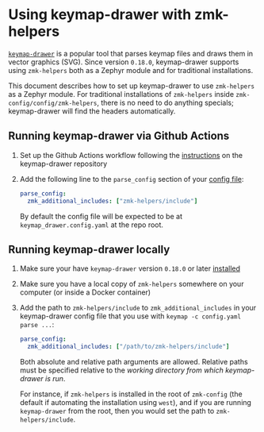 # Using keymap-drawer with zmk-helpers

[`keymap-drawer`](https://github.com/caksoylar/keymap-drawer) is a popular tool that parses keymap
files and draws them in vector graphics (SVG). Since version `0.18.0`, keymap-drawer supports using
`zmk-helpers` both as a Zephyr module and for traditional installations.

This document describes how to set up keymap-drawer to use `zmk-helpers` as a Zephyr module. For
traditional installations of `zmk-helpers` inside `zmk-config/config/zmk-helpers`, there is no need
to do anything specials; keymap-drawer will find the headers automatically.

## Running keymap-drawer via Github Actions

1. Set up the Github Actions workflow following the
   [instructions](https://github.com/caksoylar/keymap-drawer#setting-up-an-automated-drawing-workflow)
   on the keymap-drawer repository

2. Add the following line to the `parse_config` section of your
   [config file](https://github.com/caksoylar/keymap-drawer#customization):

   ```yaml
   parse_config:
     zmk_additional_includes: ["zmk-helpers/include"]
   ```

   By default the config file will be expected to be at `keymap_drawer.config.yaml` at the repo root.

## Running keymap-drawer locally

1. Make sure your have `keymap-drawer` version `0.18.0` or later
   [installed](https://github.com/caksoylar/keymap-drawer#command-line-tool-installation)

2. Make sure you have a local copy of `zmk-helpers` somewhere on your computer (or inside a Docker
   container)

3. Add the path to `zmk-helpers/include` to `zmk_additional_includes` in your
   keymap-drawer config file that you use with `keymap -c config.yaml parse ...`:

   ```yaml
   parse_config:
     zmk_additional_includes: ["/path/to/zmk-helpers/include"]
   ```

   Both absolute and relative path arguments are allowed. Relative paths must be specified relative
   to the _working directory from which keymap-drawer is run_.

   For instance, if `zmk-helpers` is installed in the root of `zmk-config` (the default if
   automating the installation using `west`), and if you are running `keymap-drawer` from the root,
   then you would set the path to `zmk-helpers/include`.
